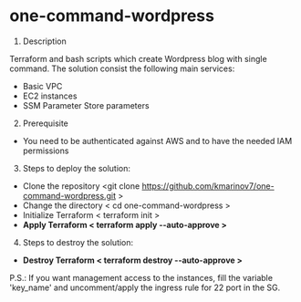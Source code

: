 # one-command-wordpress
1. Description

Terraform and bash scripts which create Wordpress blog with single command.
The solution consist the following main services:
- Basic VPC
- EC2 instances
- SSM Parameter Store parameters

2. Prerequisite

* You need to be authenticated against AWS and to have the needed IAM permissions

3. Steps to deploy the solution:

- Clone the repository <git clone https://github.com/kmarinov7/one-command-wordpress.git >
- Change the directory < cd one-command-wordpress >
- Initialize Terraform < terraform init >
- **Apply Terraform < terraform apply --auto-approve >**

4. Steps to destroy the solution:

- **Destroy Terraform < terraform destroy --auto-approve >**

P.S.: If you want management access to the instances, fill the variable 'key_name' and uncomment/apply the ingress rule for 22 port in the SG.
